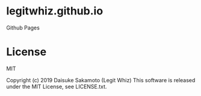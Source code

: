 # legitwhiz.github.io
Github Pages

# License
MIT

Copyright (c) 2019 Daisuke Sakamoto (Legit Whiz)
This software is released under the MIT License, see LICENSE.txt.
